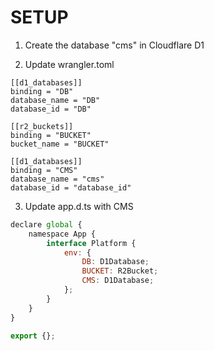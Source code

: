 # SETUP

1. Create the database "cms" in Cloudflare D1

2. Update wrangler.toml

```
[[d1_databases]]
binding = "DB"
database_name = "DB"
database_id = "DB"

[[r2_buckets]]
binding = "BUCKET"
bucket_name = "BUCKET"

[[d1_databases]]
binding = "CMS"
database_name = "cms"
database_id = "database_id"
```

3. Update app.d.ts with CMS

```js
declare global {
	namespace App {
		interface Platform {
			env: {
				DB: D1Database;
				BUCKET: R2Bucket;
				CMS: D1Database;
			};
		}
	}
}

export {};
```
